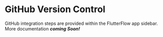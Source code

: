 # GitHub Version Control

GitHub integration steps are provided within the FlutterFlow app sidebar. More documentation **_coming Soon!_**